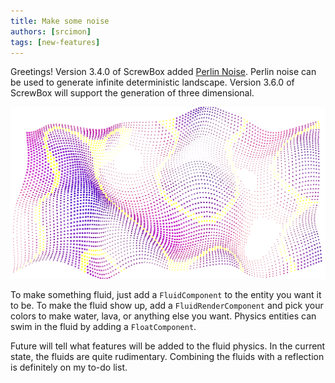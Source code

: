 ```yaml
---
title: Make some noise
authors: [srcimon]
tags: [new-features]
---
```

Greetings!
Version 3.4.0 of ScrewBox added [Perlin Noise](https://en.wikipedia.org/wiki/Perlin_noise).
Perlin noise can be used to generate infinite deterministic landscape.
Version 3.6.0 of ScrewBox will support the generation of three dimensional.

![noise](noise.png)

To make something fluid, just add a `FluidComponent` to the entity you want it to be.
To make the fluid show up, add a `FluidRenderComponent` and pick your colors to make water, lava, or anything else you want.
Physics entities can swim in the fluid by adding a `FloatComponent`.


Future will tell what features will be added to the fluid physics.
In the current state, the fluids are quite rudimentary.
Combining the fluids with a reflection is definitely on my to-do list.
<!-- truncate -->